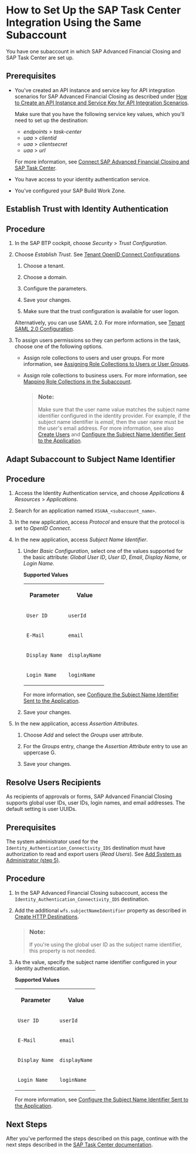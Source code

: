 <!-- loio0ad15cd8216b47499b9facfaf91368c1 -->

# How to Set Up the SAP Task Center Integration Using the Same Subaccount

You have one subaccount in which SAP Advanced Financial Closing and SAP Task Center are set up.



<a name="loio0ad15cd8216b47499b9facfaf91368c1__prereq_knf_l1c_gzb"/>

## Prerequisites

-   You've created an API instance and service key for API integration scenarios for SAP Advanced Financial Closing as described under [How to Create an API Instance and Service Key for API Integration Scenarios](how-to-create-an-api-instance-and-service-key-for-api-integration-scenarios-4058064.md).

    Make sure that you have the following service key values, which you'll need to set up the destination:

    -   *endpoints* \> *task-center*
    -   *uaa* \> *clientid*
    -   *uaa* \> *clientsecret*
    -   *uaa* \> *url*

    For more information, see [Connect SAP Advanced Financial Closing and SAP Task Center](https://help.sap.com/docs/task-center/sap-task-center/connect-afc-and-sap-task-center).

-   You have access to your identity authentication service.

-   You've configured your SAP Build Work Zone.


<a name="task_rsx_ydc_gzb"/>

<!-- task\_rsx\_ydc\_gzb -->

## Establish Trust with Identity Authentication



<a name="task_rsx_ydc_gzb__steps_vv1_12c_gzb"/>

## Procedure

1.  In the SAP BTP cockpit, choose *Security* \> *Trust Configuration*.

2.  Choose *Establish Trust*. See [Tenant OpenID Connect Configurations](https://help.sap.com/docs/identity-authentication/identity-authentication/tenant-openid-connect-configurations).

    1.  Choose a tenant.

    2.  Choose a domain.

    3.  Configure the parameters.

    4.  Save your changes.

    5.  Make sure that the trust configuration is available for user logon.


    Alternatively, you can use SAML 2.0. For more information, see [Tenant SAML 2.0 Configuration](https://help.sap.com/docs/identity-authentication/identity-authentication/tenant-saml-2-0-configuration).

3.  To assign users permissions so they can perform actions in the task, choose one of the following options.

    -   Assign role collections to users and user groups. For more information, see [Assigning Role Collections to Users or User Groups](https://help.sap.com/docs/btp/sap-business-technology-platform/assigning-role-collections-to-users-or-user-groups).

    -   Assign role collections to business users. For more information, see [Mapping Role Collections in the Subaccount](https://help.sap.com/docs/btp/sap-business-technology-platform/mapping-role-collections-in-subaccount).

        > ### Note:  
        > Make sure that the user name value matches the subject name identifier configured in the identity provider. For example, if the subject name identifier is *email*, then the user name must be the user's email address. For more information, see also [Create Users](https://help.sap.com/docs/btp/sap-business-technology-platform/create-users) and [Configure the Subject Name Identifier Sent to the Application](https://help.sap.com/docs/identity-authentication/identity-authentication/configure-subject-name-identifier-sent-to-application).



<a name="task_llf_j2c_gzb"/>

<!-- task\_llf\_j2c\_gzb -->

## Adapt Subaccount to Subject Name Identifier



<a name="task_llf_j2c_gzb__steps_j35_k2c_gzb"/>

## Procedure

1.  Access the Identity Authentication service, and choose *Applications & Resources* \> *Applications*.

2.  Search for an application named `XSUAA_<subaccount_name>`.

3.  In the new application, access *Protocol* and ensure that the protocol is set to *OpenID Connect*.

4.  In the new application, access *Subject Name Identifier*.

    1.  Under *Basic Configuration*, select one of the values supported for the basic attribute: *Global User ID*, *User ID*, *Email*, *Display Name*, or *Login Name*.

        **Supported Values**


        <table>
        <tr>
        <th valign="top">

        Parameter
        
        </th>
        <th valign="top">

        Value
        
        </th>
        </tr>
        <tr>
        <td valign="top">
        
        `User ID`
        
        </td>
        <td valign="top">
        
        `userId`
        
        </td>
        </tr>
        <tr>
        <td valign="top">
        
        `E-Mail`
        
        </td>
        <td valign="top">
        
        `email`
        
        </td>
        </tr>
        <tr>
        <td valign="top">
        
        `Display Name`
        
        </td>
        <td valign="top">
        
        `displayName`
        
        </td>
        </tr>
        <tr>
        <td valign="top">
        
        `Login Name`
        
        </td>
        <td valign="top">
        
        `loginName`
        
        </td>
        </tr>
        </table>
        
        For more information, see [Configure the Subject Name Identifier Sent to the Application](https://help.sap.com/docs/IDENTITY_AUTHENTICATION/6d6d63354d1242d185ab4830fc04feb1/1d020e3a3ba34c43a71fde70bfa6419a.html?version=Cloud).

    2.  Save your changes.


5.  In the new application, access *Assertion Attributes*.

    1.  Choose *Add* and select the *Groups* user attribute.

    2.  For the *Groups* entry, change the *Assertion Attribute* entry to use an uppercase G.

    3.  Save your changes.



<a name="task_lzj_ffc_gzb"/>

<!-- task\_lzj\_ffc\_gzb -->

## Resolve Users Recipients

As recipients of approvals or forms, SAP Advanced Financial Closing supports global user IDs, user IDs, login names, and email addresses. The default setting is user UUIDs.



<a name="task_lzj_ffc_gzb__prereq_y1b_tls_vvb"/>

## Prerequisites

The system administrator used for the `Identity_Authentication_Connectivity_IDS` destination must have authorization to read and export users \(*Read Users*\). See [Add System as Administrator \(step 5\)](https://help.sap.com/docs/IDENTITY_AUTHENTICATION/6d6d63354d1242d185ab4830fc04feb1/bbbdbdd3899942ce874f3aae9ba9e21d.html?version=Cloud#loiocefb742a36754b18bbe5c3503ac6d87c).



<a name="task_lzj_ffc_gzb__steps_ppl_gfc_gzb"/>

## Procedure

1.  In the SAP Advanced Financial Closing subaccount, access the `Identity_Authentication_Connectivity_IDS` destination.

2.  Add the additional `wfs.subjectNameIdentifier` property as described in [Create HTTP Destinations](https://help.sap.com/docs/CP_CONNECTIVITY/cca91383641e40ffbe03bdc78f00f681/783fa1c418a244d0abb5f153e69ca4ce.html).

    > ### Note:  
    > If you're using the global user ID as the subject name identifier, this property is not needed.

3.  As the value, specify the subject name identifier configured in your identity authentication.

    **Supported Values**


    <table>
    <tr>
    <th valign="top">

    Parameter
    
    </th>
    <th valign="top">

    Value
    
    </th>
    </tr>
    <tr>
    <td valign="top">
    
    `User ID`
    
    </td>
    <td valign="top">
    
    `userId`
    
    </td>
    </tr>
    <tr>
    <td valign="top">
    
    `E-Mail`
    
    </td>
    <td valign="top">
    
    `email`
    
    </td>
    </tr>
    <tr>
    <td valign="top">
    
    `Display Name`
    
    </td>
    <td valign="top">
    
    `displayName`
    
    </td>
    </tr>
    <tr>
    <td valign="top">
    
    `Login Name`
    
    </td>
    <td valign="top">
    
    `loginName`
    
    </td>
    </tr>
    </table>
    
    For more information, see [Configure the Subject Name Identifier Sent to the Application](https://help.sap.com/docs/IDENTITY_AUTHENTICATION/6d6d63354d1242d185ab4830fc04feb1/1d020e3a3ba34c43a71fde70bfa6419a.html?version=Cloud).




<a name="task_lzj_ffc_gzb__postreq_hcg_khx_pzb"/>

## Next Steps

After you've performed the steps described on this page, continue with the next steps described in the [SAP Task Center documentation](https://help.sap.com/docs/task-center/sap-task-center/connect-afc-and-sap-task-center).

